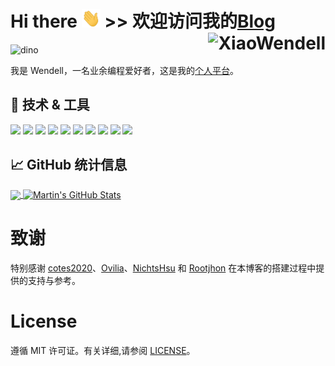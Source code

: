 # Hi there <img src="https://raw.githubusercontent.com/XiaoWendell/XiaoWendell/master/images/wave.gif" width="30px" height="30px" /> \>> 欢迎访问我的[Blog](https://XiaoWendell.github.io/) <img align="right" src="https://profile-counter.glitch.me/XiaoWendell/count.svg" alt="XiaoWendell" />

<!-- [![Header](https://raw.githubusercontent.com/XiaoWendell/XiaoWendell/master/readme_header.png "Header")](https://XiaoWendell.github.io/) -->

![dino](https://raw.githubusercontent.com/XiaoWendell/ProjectAssets/master/images/GIF/dino.gif "dino")

<!-- ![dino](assets\img\readme\dino.gif) -->

我是 Wendell，一名业余编程爱好者，这是我的[个人平台](https://XiaoWendell.github.io/)。

## 🔧 技术 & 工具

![](https://img.shields.io/badge/OS-Linux-informational?style=flat&logo=linux&logoColor=white&color=2bbc8a)
![](https://img.shields.io/badge/Editor-Rstudio_IDEA-informational?style=flat&logo=intellij-idea&logoColor=white&color=2bbc8a)
![](https://img.shields.io/badge/Code-Python-informational?style=flat&logo=python&logoColor=white&color=2bbc8a)
![](https://img.shields.io/badge/Code-Matlab-informational?style=flat&logo=go&logoColor=white&color=2bbc8a)
![](https://img.shields.io/badge/Code-R-informational?style=flat&logo=cmake&logoColor=white&color=2bbc8a)
![](https://img.shields.io/badge/Shell-Bash-informational?style=flat&logo=gnu-bash&logoColor=white&color=2bbc8a)
![](https://img.shields.io/badge/Tools-MySQL-informational?style=flat&logo=postgresql&logoColor=white&color=2bbc8a)
![](https://img.shields.io/badge/Tools-PyCharm-informational?style=flat&logo=docker&logoColor=white&color=2bbc8a)
![](https://img.shields.io/badge/Tools-Matlab-informational?style=flat&logo=kubernetes&logoColor=white&color=2bbc8a)
![](https://img.shields.io/badge/Cloud-Digital_Ocean-informational?style=flat&logo=digitalocean&logoColor=white&color=2bbc8a)

## &#x1f4c8; GitHub 统计信息

<a href="https://github.com/XiaoWendell/XiaoWendell">
  <img align="center" src="https://github-readme-stats.vercel.app/api/top-langs/?username=XiaoWendell&hide=java,html,tex&title_color=ffffff&text_color=c9cacc&icon_color=2bbc8a&bg_color=1d1f21&langs_count=3" />
</a>

<a href="https://github.com/XiaoWendell/XiaoWendell">
  <img align="center" src="https://github-readme-stats.vercel.app/api?username=XiaoWendell&show_icons=true&line_height=27&count_private=true&title_color=ffffff&text_color=c9cacc&icon_color=2bbc8a&bg_color=1d1f21" alt="Martin's GitHub Stats" />
</a>

<!--
<a href="https://github.com/XiaoWendell/XiaoWendell.github.io">
  <img align="center" src="https://github-readme-stats.vercel.app/api/pin/?username=XiaoWendell&repo=XiaoWendell.github.io&title_color=ffffff&text_color=c9cacc&icon_color=2bbc8a&bg_color=1d1f21" />
</a>
-->

<!-- 社交媒体图标链接 -->

<!-- 带有填充的图标 -->

[1.1]: http://i.imgur.com/tXSoThF.png "带填充的 Twitter 图标"
[2.1]: http://i.imgur.com/0o48UoR.png "带填充的 GitHub 图标"

<!-- 不带填充的图标 -->

[1.2]: http://i.imgur.com/wWzX9uB.png "不带填充的 Twitter 图标"
[2.2]: http://i.imgur.com/9I6NRUm.png "不带填充的 GitHub 图标"

<!-- 链接到您的社交媒体账户 -->

[1]: https://x.com
[2]: https://github.com/XiaoWendell

<!-- 资源 -->
<!-- 图标：https://simpleicons.org/ -->
<!-- GitHub 统计信息：https://github.com/anuraghazra/github-readme-stats -->
<!-- Emoji：https://emojipedia.org/emoji/ -->
<!-- HTML Emoji：https://www.fileformat.info/index.htm -->
<!-- Shields：https://shields.io/ -->
<!-- 优秀的 GitHub 个人资料 README：https://github.com/abhisheknaiidu/awesome-github-profile-readme -->

# 致谢

特别感谢 [cotes2020](https://github.com/cotes2020)、[Ovilia](https://github.com/Ovilia)、[NichtsHsu](https://github.com/NichtsHsu) 和 [Rootjhon](https://github.com/Rootjhon) 在本博客的搭建过程中提供的支持与参考。

# License

遵循 MIT 许可证。有关详细,请参阅 [LICENSE](https://github.com/XiaoWendell/XiaoWendell.github.io/blob/master/LICENSE)。
